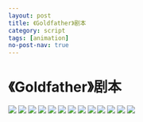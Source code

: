 ```yaml
---
layout: post
title: 《Goldfather》剧本
category: script
tags: [animation]
no-post-nav: true
---
```




# 《Goldfather》剧本

<img src="https://admin.touchfishes.com/ryj/images/goldfather/17859700153任宇佳剧本--《Goldfather》_01.jpg" />
<img src="https://admin.touchfishes.com/ryj/images/goldfather/17859700153任宇佳剧本--《Goldfather》_02.jpg" />
<img src="https://admin.touchfishes.com/ryj/images/goldfather/17859700153任宇佳剧本--《Goldfather》_03.jpg" />
<img src="https://admin.touchfishes.com/ryj/images/goldfather/17859700153任宇佳剧本--《Goldfather》_04.jpg" />
<img src="https://admin.touchfishes.com/ryj/images/goldfather/17859700153任宇佳剧本--《Goldfather》_05.jpg" />
<img src="https://admin.touchfishes.com/ryj/images/goldfather/17859700153任宇佳剧本--《Goldfather》_06.jpg" />
<img src="https://admin.touchfishes.com/ryj/images/goldfather/17859700153任宇佳剧本--《Goldfather》_07.jpg" />
<img src="https://admin.touchfishes.com/ryj/images/goldfather/17859700153任宇佳剧本--《Goldfather》_08.jpg" />
<img src="https://admin.touchfishes.com/ryj/images/goldfather/17859700153任宇佳剧本--《Goldfather》_09.jpg" />
<img src="https://admin.touchfishes.com/ryj/images/goldfather/17859700153任宇佳剧本--《Goldfather》_10.jpg" />
<img src="https://admin.touchfishes.com/ryj/images/goldfather/17859700153任宇佳剧本--《Goldfather》_11.jpg" />
<img src="https://admin.touchfishes.com/ryj/images/goldfather/17859700153任宇佳剧本--《Goldfather》_12.jpg" />
<img src="https://admin.touchfishes.com/ryj/images/goldfather/17859700153任宇佳剧本--《Goldfather》_13.jpg" />